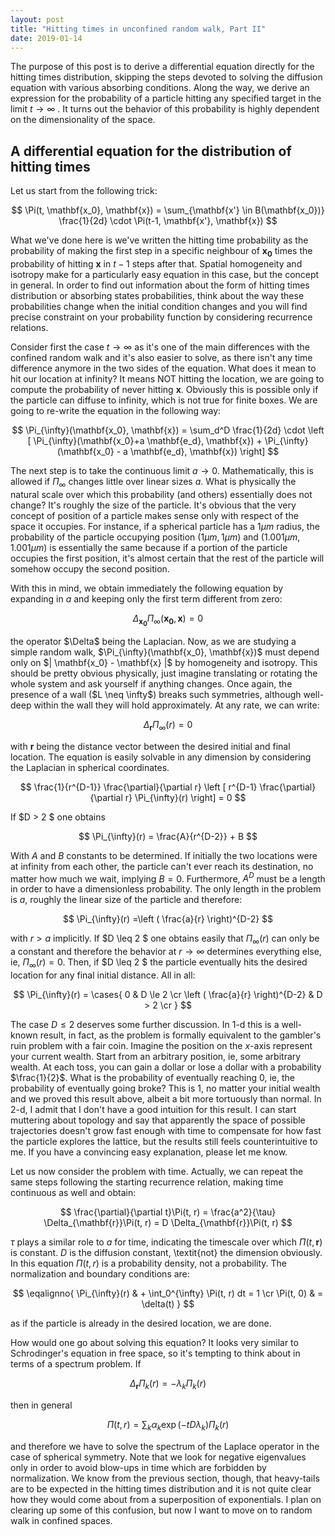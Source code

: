 ```yaml
---
layout: post
title: "Hitting times in unconfined random walk, Part II"
date: 2019-01-14
---
```


The purpose of this post is to derive a differential equation directly for the hitting times distribution, skipping the steps devoted to solving the diffusion equation with various absorbing conditions. Along the way, we derive an expression for the probability of a particle hitting any specified target in the limit $t \rightarrow \infty$ . It turns out the behavior of this probability is highly dependent on the dimensionality of the space.

A differential equation for the distribution of hitting times
-------------------------------------------------------------

Let us start from the following trick:

$$
\Pi(t, \mathbf{x_0}, \mathbf{x})  = \sum_{\mathbf{x'} \in B(\mathbf{x_0})} \frac{1}{2d} \cdot \Pi(t-1, \mathbf{x'}, \mathbf{x})
$$

What we've done here is we've written the hitting time probability as the probability of making the first step in a specific neighbour of $\mathbf{x_0}$ times the probability of hitting $\mathbf{x}$ in $t-1$ steps after that. Spatial homogeneity and isotropy make for a particularly easy equation in this case, but the concept in general. In order to find out information about the form of hitting times distribution or absorbing states probabilities, think about the way these probabilities change when the initial condition changes and you will find precise constraint on your probability function by considering recurrence relations.

Consider first the case $t \rightarrow \infty$ as it's one of the main differences with the confined random walk and it's also easier to solve, as there isn't any time difference anymore in the two sides of the equation. What does it mean to hit our location at infinity? It means NOT hitting the location, we are going to compute the probability of never hitting $\mathbf{x}$. Obviously this is possible only if the particle can diffuse to infinity, which is not true for finite boxes. We are going to re-write the equation in the following way:

$$
\Pi_{\infty}(\mathbf{x_0}, \mathbf{x})  = \sum_d^D \frac{1}{2d} \cdot \left [ \Pi_{\infty}(\mathbf{x_0}+a \mathbf{e_d}, \mathbf{x}) + \Pi_{\infty}(\mathbf{x_0} - a \mathbf{e_d}, \mathbf{x}) \right] 
$$

The next step is to take the continuous limit $a \rightarrow 0$. Mathematically, this is allowed if $\Pi_{\infty}$ changes little over linear sizes $a$. What is physically the natural scale over which this probability (and others) essentially does not change? It's roughly the size of the particle. It's obvious that the very concept of position of a particle makes sense only with respect of the space it occupies. For instance, if a spherical particle has a $1\mu m$ radius, the probability of the particle occupying position  $(1 \mu m, 1\mu m)$ and $(1.001\mu m, 1.001\mu m)$ is essentially the same because if a portion of the particle occupies the first position, it's almost certain that the rest of the particle will somehow occupy the second position.

With this in mind, we obtain immediately the following equation by expanding in $a$ and keeping only the first term different from zero:

$$
\Delta_{\mathbf{x_0}} \Pi_{\infty}(\mathbf{x_0}, \mathbf{x})  = 0
$$

<p>the operator $\Delta$ being the Laplacian. Now, as we are studying a simple random walk,  $\Pi_{\infty}(\mathbf{x_0}, \mathbf{x})$ must depend only on $| \mathbf{x_0} - \mathbf{x} |$ by homogeneity and isotropy. This should be pretty obvious physically, just imagine translating or rotating the whole system and ask yourself if anything changes. Once again, the presence of a wall ($L \neq \infty$) breaks such symmetries, although well-deep within the wall they will hold approximately. At any rate, we can write:</p>

$$
\Delta_{\mathbf{r}} \Pi_{\infty}(r)  = 0
$$

with $\mathbf{r}$ being the distance vector between the desired initial and final location. The equation is easily solvable in any dimension by considering the Laplacian in spherical coordinates.

$$
\frac{1}{r^{D-1}} \frac{\partial}{\partial r} \left [ r^{D-1} \frac{\partial}{\partial r} \Pi_{\infty}(r) \right] = 0
$$

If $D > 2 $ one obtains

$$
\Pi_{\infty}(r) = \frac{A}{r^{D-2}} + B
$$

With $A$ and $B$ constants to be determined. If initially the two locations were at infinity from each other, the particle can't ever reach its destination, no matter how much we wait, implying $B = 0$. Furthermore, $A^D$ must be a length in order to have a dimensionless probability. The only length in the problem is $a$, roughly the linear size of the particle and therefore:

$$
\Pi_{\infty}(r) =\left ( \frac{a}{r} \right)^{D-2} 
$$

with $r > a$ implicitly. If $D \leq 2 $ one obtains easily that $\Pi_{\infty}(r)$ can only be a constant and therefore the behavior at $r \rightarrow \infty$ determines everything else, ie, $\Pi_{\infty}(r) = 0$. Then, if  $D \leq 2 $ the particle eventually hits the desired location for any final initial distance. All in all:

$$
\Pi_{\infty}(r) = \cases{
0 & D \le 2 \cr
\left ( \frac{a}{r} \right)^{D-2} & D > 2 \cr
}
$$

The case $D \leq 2$ deserves some further discussion. In 1-d this is a well-known result, in fact, as the problem is formally equivalent to the gambler's ruin problem with a fair coin. Imagine the position on the $x$-axis represent your current wealth. Start from an arbitrary position, ie, some arbitrary wealth. At each toss, you can gain a dollar or lose a dollar with a probability $\frac{1}{2}$. What is the probability of eventually reaching $0$, ie, the probability of eventually going broke? This is $1$, no matter your initial wealth and we proved this result above, albeit a bit more tortuously than normal. In 2-d, I admit that I don't have a good intuition for this result. I can start muttering about topology and say that apparently the space of possible trajectories doesn't grow fast enough with time to compensate for how fast the particle explores the lattice, but the results still feels counterintuitive to me. If you have a convincing easy explanation, please let me know.

Let us now consider the problem with time. Actually, we can repeat the same steps following the starting recurrence relation, making time continuous as well and obtain:

$$
\frac{\partial}{\partial t}\Pi(t, r)  = \frac{a^2}{\tau} \Delta_{\mathbf{r}}\Pi(t, r) = D \Delta_{\mathbf{r}}\Pi(t, r)
$$

$\tau$ plays a similar role to $a$ for time, indicating the timescale over which $\Pi(t, \mathbf{r})$ is constant. $D$ is the diffusion constant, \textit{not} the dimension obviously. In this equation $\Pi(t, r)$ is a probability density, not a probability. The normalization and boundary conditions are:

$$
\eqalignno{
\Pi_{\infty}(r) & + \int_0^{\infty} \Pi(t, r) dt = 1 \cr
\Pi(t, 0) &  = \delta(t)
}
$$

as if the particle is already in the desired location, we are done.

How would one go about solving this equation?  It looks very similar to Schrodinger's equation in free space, so it's tempting to think about in terms of a spectrum problem. If

$$
 \Delta_{\mathbf{r}}\Pi_k(r) = -\lambda_k \Pi_k(r)
$$

then in general

$$
\Pi(t, r) = \sum_k \alpha_k \exp (-t D \lambda_k) \Pi_k(r)
$$


and therefore we have to solve the spectrum of the Laplace operator in the case of spherical symmetry. Note that we look for negative eigenvalues only in order to avoid blow-ups in time which are forbidden by normalization. We know from the previous section, though, that heavy-tails are to be expected in the hitting times distribution and it is not quite clear how they would come about from a superposition of exponentials. I plan on clearing up some of this confusion, but now I want to move on to random walk in confined spaces.
